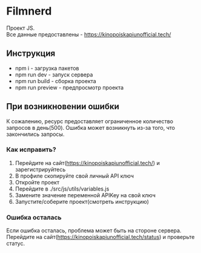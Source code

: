 # Filmnerd
Проект JS. <br>
Все данные предоставлены - https://kinopoiskapiunofficial.tech/

## Инструкция
* npm i - загрузка пакетов
* npm run dev - запуск сервера
* npm run build - сборка проекта
* npm run preview - предпросмотр проекта

## При возникновении ошибки
К сожалению, ресурс предоставляет ограниченное количество запросов в день(500). Ошибка может возникнуть из-за того, что закончились запросы.
### Как исправить?
1. Перейдите на сайт(https://kinopoiskapiunofficial.tech/) и зарегистрируйтесь
2. В профиле скопируйте свой личный API ключ
3. Откройте проект
4. Перейдите в ./src/js/utils/variables.js
5. Замените значение переменной APIKey на свой ключ
6. Запустите/соберите проект(смотреть инструкцию)
### Ошибка осталась
Если ошибка осталась, проблема может быть на стороне сервера. Перейдите на сайт(https://kinopoiskapiunofficial.tech/status) и проверьте статус.
